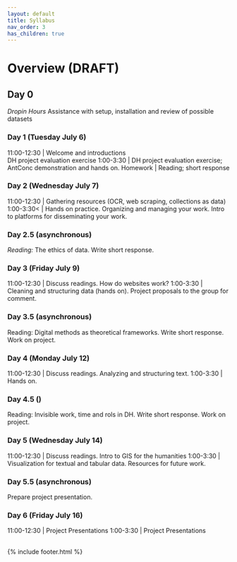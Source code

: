 ```yaml
---
layout: default
title: Syllabus
nav_order: 3
has_children: true
---
```

# Overview (DRAFT)

## Day 0

*Dropin Hours* Assistance with setup, installation and review of possible datasets

### Day 1 (Tuesday July 6)

11:00-12:30 | Welcome and introductions<br/>DH project evaluation exercise
1:00-3:30 | DH project evaluation exercise; AntConc demonstration and hands on.
Homework | Reading; short response

### Day 2 (Wednesday July 7)

11:00-12:30 | Gathering resources (OCR, web scraping, collections as data)
1:00-3:30< | Hands on practice. Organizing and managing your work. Intro to platforms for disseminating your work.</td>


### Day 2.5 (asynchronous)
*Reading:* The ethics of data. Write short response.

### Day 3 (Friday July 9)

11:00-12:30 | Discuss readings. How do websites work?
1:00-3:30 |  Cleaning and structuring data (hands on). Project proposals to the group for comment.

###  Day 3.5 (asynchronous)
Reading: Digital methods as theoretical frameworks. Write short response. Work on project.

### Day 4 (Monday July 12)

11:00-12:30 | Discuss readings. Analyzing and structuring text.
1:00-3:30 | Hands on.

### Day 4.5  ()
Reading: Invisible work, time and rols in DH.  Write short response. Work on project.

### Day 5 (Wednesday July 14)

11:00-12:30 | Discuss readings. Intro to GIS for the humanities
1:00-3:30 | Visualization for textual and tabular data. Resources for future work.

### Day 5.5 (asynchronous)
Prepare project presentation.

### Day 6 (Friday July 16)

11:00-12:30 | Project Presentations
1:00-3:30 | Project Presentations

<br/>
{% include footer.html %}

